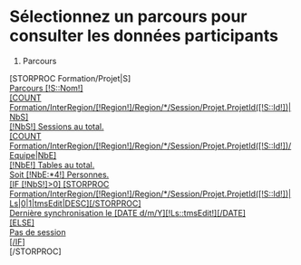 <!-- Page Heading -->
<div class="row">
    <div class="col-lg-12">
        <h1 class="page-header">
            Sélectionnez un parcours pour consulter les données participants</small>
        </h1>
        <ol class="breadcrumb">
            <li class="active">
                <i class="fa fa-dashboard"></i> Parcours
            </li>
        </ol>
    </div>
</div>

<div class="row">
    [STORPROC Formation/Projet|S]
    <div class="col-lg-3 col-md-6">
        <a href="/Projets/[!S::Id!]">
            <div class="panel panel-success">
                <div class="panel-heading">
                    <div class="row">
                        <div class="col-xs-3">
                              <i class="fa fa-play fa-5x"></i>
                        </div>
                        <div class="col-xs-9 text-right">
                            <div class="huge">Parcours [!S::Nom!]</div>
                            [COUNT Formation/InterRegion/[!Region!]/Region/*/Session/Projet.ProjetId([!S::Id!])|NbS]
                            <div>[!NbS!] Sessions au total.</div>
                            [COUNT Formation/InterRegion/[!Region!]/Region/*/Session/Projet.ProjetId([!S::Id!])/Equipe|NbE]
                            <div>[!NbE!] Tables au total.</div>
                            <div>Soit [!NbE:*4!] Personnes.</div>
                        </div>
                    </div>
                </div>
                <div class="panel-footer">
                    [IF [!NbS!]>0]
                    [STORPROC Formation/InterRegion/[!Region!]/Region/*/Session/Projet.ProjetId([!S::Id!])|Ls|0|1|tmsEdit|DESC][/STORPROC]
                    <div>Dernière synchronisation le [DATE d/m/Y][!Ls::tmsEdit!][/DATE]</div>
                    [ELSE]
                    <div>Pas de session</div>
                    [/IF]
                    <div class="clearfix"></div>
                </div>
            </div>
        </a>
    </div>
    [/STORPROC]
</div>